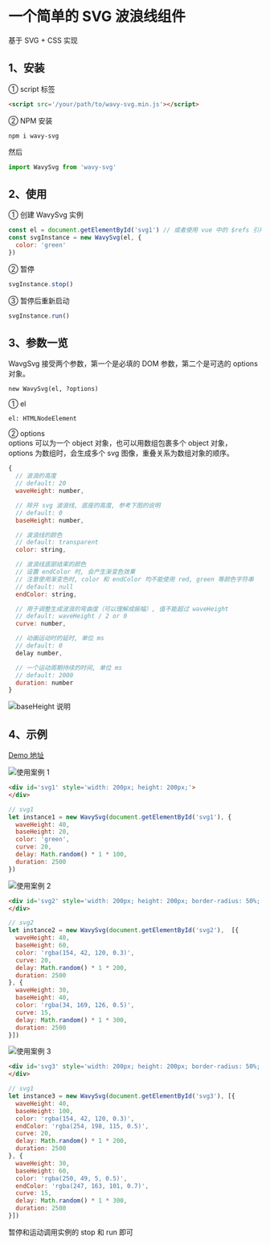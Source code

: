 # 一个简单的 SVG 波浪线组件

基于 SVG + CSS 实现

## 1、安装
① script 标签
```html
<script src='/your/path/to/wavy-svg.min.js'></script>
```
② NPM 安装
```
npm i wavy-svg
```
然后
```javascript
import WavySvg from 'wavy-svg'
```


## 2、使用
① 创建 WavySvg 实例
```javascript
const el = document.getElementById('svg1') // 或者使用 vue 中的 $refs 引用也可以
const svgInstance = new WavySvg(el, {
  color: 'green'
})
```
② 暂停
```javascript
svgInstance.stop()
```
③ 暂停后重新启动
```javascript
svgInstance.run()
```

## 3、参数一览
WavgSvg 接受两个参数，第一个是必填的 DOM 参数，第二个是可选的 options 对象。
```javaascript
new WavySvg(el, ?options)
```
① el <br>
```
el: HTMLNodeElement
```

② options <br>
options 可以为一个 object 对象，也可以用数组包裹多个 object 对象， <br>
options 为数组时，会生成多个 svg 图像，重叠关系为数组对象的顺序。
```js
{
  // 波浪的高度
  // default: 20
  waveHeight: number,

  // 除开 svg 波浪线, 底座的高度, 参考下图的说明
  // default: 0
  baseHeight: number,

  // 波浪线的颜色
  // default: transparent
  color: string,

  // 波浪线底部结束的颜色
  // 设置 endColor 时, 会产生渐变色效果
  // 注意使用渐变色时, color 和 endColor 均不能使用 red, green 等颜色字符串
  // default: null
  endColor: string,

  // 用于调整生成波浪的弯曲度（可以理解成振幅）, 值不能超过 waveHeight
  // default: waveHeight / 2 or 0
  curve: number,

  // 动画运动时的延时, 单位 ms
  // default: 0
  delay number,

  // 一个运动周期持续的时间, 单位 ms
  // default: 2000
  duration: number
}
```
![baseHeight 说明](https://menyouneko.github.io/wavy-svg/examples/img/Snipaste_2019-04-12_14-26-42.png)

## 4、示例
[Demo 地址](https://menyouneko.github.io/wavy-svg/examples/index.html)

![使用案例 1](https://menyouneko.github.io/wavy-svg/examples/img/1.gif)
```html
<div id='svg1' style='width: 200px; height: 200px;'>
</div>
```
```javascript
// svg1
let instance1 = new WavySvg(document.getElementById('svg1'), {
  waveHeight: 40,
  baseHeight: 20,
  color: 'green',
  curve: 20,
  delay: Math.random() * 1 * 100,
  duration: 2500
})
```

![使用案例 2](https://menyouneko.github.io/wavy-svg/examples/img/2.gif)
```html
<div id='svg2' style='width: 200px; height: 200px; border-radius: 50%; overflow: hidden;'>
</div>
```
```javascript
// svg2
let instance2 = new WavySvg(document.getElementById('svg2'),  [{
  waveHeight: 40,
  baseHeight: 60,
  color: 'rgba(154, 42, 120, 0.3)',
  curve: 20,
  delay: Math.random() * 1 * 200,
  duration: 2500
}, {
  waveHeight: 30,
  baseHeight: 40,
  color: 'rgba(34, 169, 126, 0.5)',
  curve: 15,
  delay: Math.random() * 1 * 300,
  duration: 2500
}])
```

![使用案例 3](https://menyouneko.github.io/wavy-svg/examples/img/3.gif)
```html
<div id='svg3' style='width: 200px; height: 200px; border-radius: 50%; overflow: hidden;'>
</div>
```
```javascript
// svg1
let instance3 = new WavySvg(document.getElementById('svg3'), [{
  waveHeight: 40,
  baseHeight: 100,
  color: 'rgba(154, 42, 120, 0.3)',
  endColor: 'rgba(254, 198, 115, 0.5)',
  curve: 20,
  delay: Math.random() * 1 * 200,
  duration: 2500
}, {
  waveHeight: 30,
  baseHeight: 60,
  color: 'rgba(250, 49, 5, 0.5)',
  endColor: 'rgba(247, 163, 101, 0.7)',
  curve: 15,
  delay: Math.random() * 1 * 300,
  duration: 2500
}])
```

暂停和运动调用实例的 stop 和 run 即可